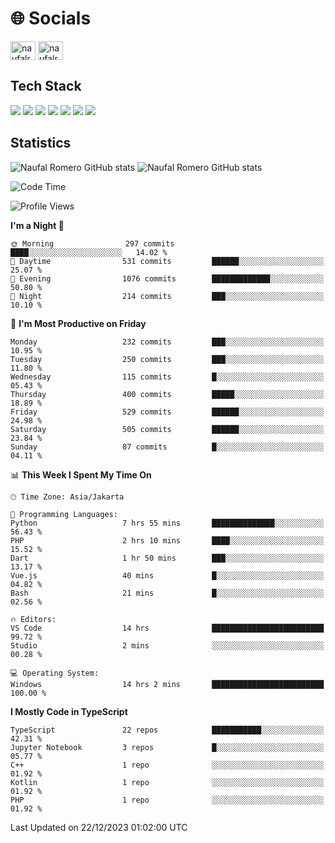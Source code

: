 <h1 align="">🌐 Socials</h1>
<p align="left">
<a href="https://linkedin.com/in/naufal-romero-putra-pratama-9ab816177/" target="blank"><img align="center" src="https://raw.githubusercontent.com/rahuldkjain/github-profile-readme-generator/master/src/images/icons/Social/linked-in-alt.svg" alt="naufalromero" height="30" width="40" /></a>
<a href="https://instagram.com/naufalromero" target="blank"><img align="center" src="https://raw.githubusercontent.com/rahuldkjain/github-profile-readme-generator/master/src/images/icons/Social/instagram.svg" alt="naufalromero" height="30" width="40" /></a>
</p>


<h2 align="">Tech Stack</h2>
<div align="">
  <img src="https://img.shields.io/badge/next.js-000000?style=for-the-badge&logo=nextdotjs&logoColor=white"/>
 <img src="https://img.shields.io/badge/typescript-%23007ACC.svg?style=for-the-badge&logo=typescript&logoColor=white"/>
 <img src="https://img.shields.io/badge/react-%2320232a.svg?style=for-the-badge&logo=react&logoColor=%2361DAFB"/>
 <img src="https://img.shields.io/badge/tailwindcss-%2338B2AC.svg?style=for-the-badge&logo=tailwind-css&logoColor=white"/>
 <img src="https://img.shields.io/badge/Prisma-3982CE?style=for-the-badge&logo=Prisma&logoColor=white"/>
 <img src="https://img.shields.io/badge/javascript-%23323330.svg?style=for-the-badge&logo=javascript&logoColor=%23F7DF1E"/>
 <img src="https://img.shields.io/badge/java-%23ED8B00.svg?style=for-the-badge&logo=openjdk&logoColor=white"/>
</div>


<h2 align="">Statistics</h2>
<div align="">
<img src="https://github-readme-stats-xi-nine-74.vercel.app/api?username=romves&show_icons=true&theme=tokyonight&include_all_commits=true&count_private=true" alt="Naufal Romero GitHub stats"/>
<img src="https://github-readme-stats-xi-nine-74.vercel.app/api/top-langs/?username=romves&theme=tokyonight&hide_border=false&include_all_commits=true&count_private=true&layout=compact" alt="Naufal Romero GitHub stats"/>
</div>

<!--START_SECTION:waka-->
![Code Time](http://img.shields.io/badge/Code%20Time-583%20hrs%2024%20mins-blue)

![Profile Views](http://img.shields.io/badge/Profile%20Views-94-blue)

**I'm a Night 🦉** 

```text
🌞 Morning                297 commits         ████░░░░░░░░░░░░░░░░░░░░░   14.02 % 
🌆 Daytime                531 commits         ██████░░░░░░░░░░░░░░░░░░░   25.07 % 
🌃 Evening                1076 commits        █████████████░░░░░░░░░░░░   50.80 % 
🌙 Night                  214 commits         ███░░░░░░░░░░░░░░░░░░░░░░   10.10 % 
```
📅 **I'm Most Productive on Friday** 

```text
Monday                   232 commits         ███░░░░░░░░░░░░░░░░░░░░░░   10.95 % 
Tuesday                  250 commits         ███░░░░░░░░░░░░░░░░░░░░░░   11.80 % 
Wednesday                115 commits         █░░░░░░░░░░░░░░░░░░░░░░░░   05.43 % 
Thursday                 400 commits         █████░░░░░░░░░░░░░░░░░░░░   18.89 % 
Friday                   529 commits         ██████░░░░░░░░░░░░░░░░░░░   24.98 % 
Saturday                 505 commits         ██████░░░░░░░░░░░░░░░░░░░   23.84 % 
Sunday                   87 commits          █░░░░░░░░░░░░░░░░░░░░░░░░   04.11 % 
```


📊 **This Week I Spent My Time On** 

```text
🕑︎ Time Zone: Asia/Jakarta

💬 Programming Languages: 
Python                   7 hrs 55 mins       ██████████████░░░░░░░░░░░   56.43 % 
PHP                      2 hrs 10 mins       ████░░░░░░░░░░░░░░░░░░░░░   15.52 % 
Dart                     1 hr 50 mins        ███░░░░░░░░░░░░░░░░░░░░░░   13.17 % 
Vue.js                   40 mins             █░░░░░░░░░░░░░░░░░░░░░░░░   04.82 % 
Bash                     21 mins             █░░░░░░░░░░░░░░░░░░░░░░░░   02.56 % 

🔥 Editors: 
VS Code                  14 hrs              █████████████████████████   99.72 % 
Studio                   2 mins              ░░░░░░░░░░░░░░░░░░░░░░░░░   00.28 % 

💻 Operating System: 
Windows                  14 hrs 2 mins       █████████████████████████   100.00 % 
```

**I Mostly Code in TypeScript** 

```text
TypeScript               22 repos            ███████████░░░░░░░░░░░░░░   42.31 % 
Jupyter Notebook         3 repos             █░░░░░░░░░░░░░░░░░░░░░░░░   05.77 % 
C++                      1 repo              ░░░░░░░░░░░░░░░░░░░░░░░░░   01.92 % 
Kotlin                   1 repo              ░░░░░░░░░░░░░░░░░░░░░░░░░   01.92 % 
PHP                      1 repo              ░░░░░░░░░░░░░░░░░░░░░░░░░   01.92 % 
```




 Last Updated on 22/12/2023 01:02:00 UTC
<!--END_SECTION:waka-->
